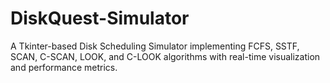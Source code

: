 # DiskQuest-Simulator
A Tkinter-based Disk Scheduling Simulator implementing FCFS, SSTF, SCAN, C-SCAN, LOOK, and C-LOOK algorithms with real-time visualization and performance metrics.
